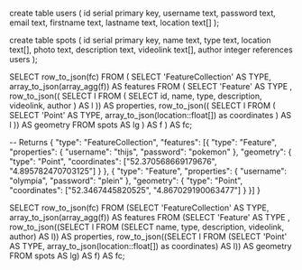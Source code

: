 create table users (
id serial primary key,
username text,
password text,
email text,
firstname text,
lastname text,
location text[]
);

create table spots (
id serial primary key,
name text,
type text,
location text[],
photo text,
description text,
videolink text[],
author integer references users
);

SELECT row_to_json(fc) FROM (
  SELECT 'FeatureCollection' AS TYPE, array_to_json(array_agg(f)) AS features FROM (
    SELECT 'Feature' AS TYPE , row_to_json((
      SELECT l FROM (
        SELECT id, name, type, description, videolink, author
      ) AS l
    )) AS properties, row_to_json((
      SELECT l FROM (
        SELECT 'Point' AS TYPE, array_to_json(location::float[]) as coordinates
      ) AS l
    )) AS geometry FROM spots AS lg
  ) AS f
) AS fc;

-- Returns
 {
 	"type": "FeatureCollection",
 	"features": [{
 		"type": "Feature",
 		"properties": {
 			"username": "thijs",
 			"password": "pokemon"
 		},
 		"geometry": {
 			"type": "Point",
 			"coordinates": ["52.370568669179676", "4.895782470703125"]
 		}
 	}, {
 		"type": "Feature",
 		"properties": {
 			"username": "olympia",
 			"password": "plein"
 		},
 		"geometry": {
 			"type": "Point",
 			"coordinates": ["52.3467445820525", "4.867029190063477"]
 		}
 	}]
 }

 SELECT row_to_json(fc) FROM (SELECT 'FeatureCollection' AS TYPE, array_to_json(array_agg(f)) AS features FROM (SELECT 'Feature' AS TYPE , row_to_json((SELECT l FROM (SELECT name, type, description, videolink, author) AS l)) AS properties, row_to_json((SELECT l FROM (SELECT 'Point' AS TYPE, array_to_json(location::float[]) as coordinates) AS l)) AS geometry FROM spots AS lg) AS f) AS fc;